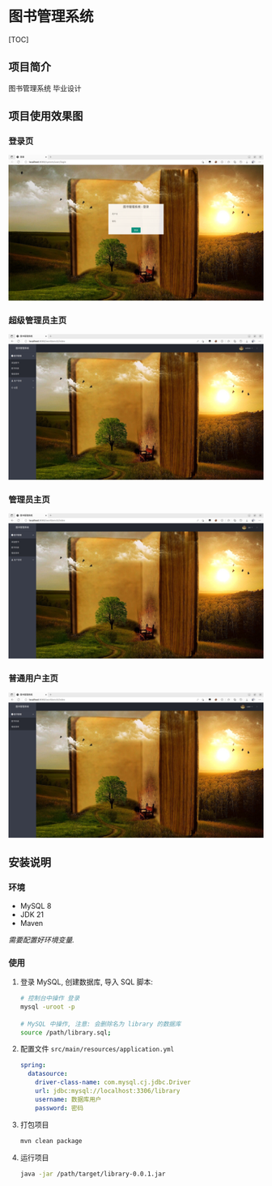 # 图书管理系统

[TOC]

## 项目简介

图书管理系统 毕业设计

## 项目使用效果图

### 登录页

![image-20230530193328910](https://raw.githubusercontent.com/iysrmt/library/main/assets/image-20230530193328910.png)

### 超级管理员主页

![image-20230530193348281](https://raw.githubusercontent.com/iysrmt/library/main/assets/image-20230530193348281.png)

### 管理员主页

![image-20230530193452641](https://raw.githubusercontent.com/iysrmt/library/main/assets/image-20230530193452641.png)

### 普通用户主页

![image-20230530193845440](https://raw.githubusercontent.com/iysrmt/library/main/assets/image-20230530193845440.png)

## 安装说明

### 环境

- MySQL 8
- JDK 21
- Maven

*需要配置好环境变量.*

### 使用

1. 登录 MySQL, 创建数据库, 导入 SQL 脚本:

   ```sh
   # 控制台中操作 登录
   mysql -uroot -p
   
   # MySQL 中操作, 注意: 会删除名为 library 的数据库
   source /path/library.sql;
   ```

2. 配置文件 `src/main/resources/application.yml`

   ```yaml
   spring:
     datasource:
       driver-class-name: com.mysql.cj.jdbc.Driver
       url: jdbc:mysql://localhost:3306/library
       username: 数据库用户
       password: 密码
   ```

3. 打包项目

   ```sh
   mvn clean package
   ```

4. 运行项目

   ```sh
   java -jar /path/target/library-0.0.1.jar
   ```
